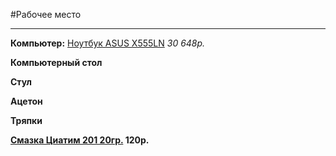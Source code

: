 #Рабочее место
****
**Компьютер:** [Ноутбук ASUS X555LN](http://www.pleer.ru/_170701_asus_x555ln_xo127h_90nb0642_m02080_intel_core_i5_4210u_17_ghz6144mb1000gbdvd_rwnvidia_geforce_840m_2048mbwi_fibluetoothcam1561366x768windows_8.html?frommarket=https%3A//market.yandex.ru/product/11884235%3Fhid%3D91013) *30 648p.*

**Компьютерный стол**

**Стул**

**Ацетон**

**Тряпки**

**[Смазка Циатим 201 20гр.](http://www.chipdip.ru/product0/31768/) 120p.**
